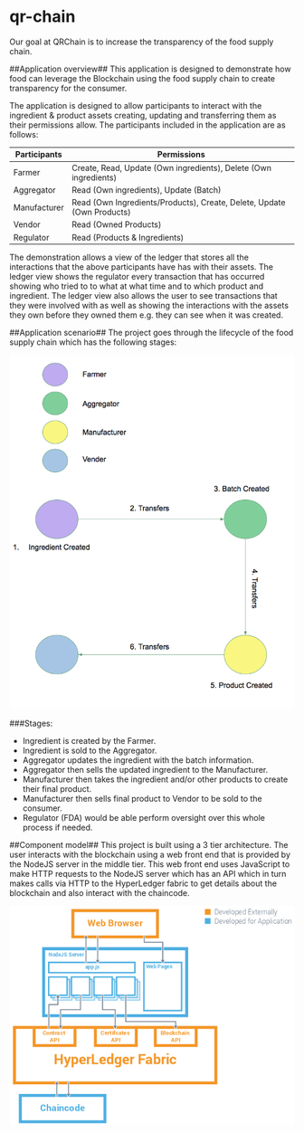# qr-chain
Our goal at QRChain is to increase the transparency of the food supply chain.


##Application overview## This application is designed to demonstrate how food can leverage the Blockchain using the food supply chain to create transparency for the consumer.

The application is designed to allow participants to interact with the ingredient & product assets creating, updating and transferring them as their permissions allow. The participants included in the application are as follows:

| Participants | Permissions |
| --- | --- |
| Farmer | Create, Read, Update (Own ingredients), Delete (Own ingredients)|
| Aggregator | Read (Own ingredients), Update (Batch) |
| Manufacturer | Read (Own Ingredients/Products), Create, Delete, Update (Own Products) |
| Vendor | Read (Owned Products)|
| Regulator | Read (Products & Ingredients)|


The demonstration allows a view of the ledger that stores all the interactions that the above participants have has with their assets. The ledger view shows the regulator every transaction that has occurred showing who tried to to what at what time and to which product and ingredient. The ledger view also allows the user to see transactions that they were involved with as well as showing the interactions with the assets they own before they owned them e.g. they can see when it was created.


##Application scenario## The project goes through the lifecycle of the food supply chain which has the following stages:

![alt text](blockchain-flow-of-control.png)





###Stages:
* Ingredient is created by the Farmer.
* Ingredient is sold to the Aggregator.
* Aggregator updates the ingredient with the batch information.
* Aggregator then sells the updated ingredient to the Manufacturer. 
* Manufacturer then takes the ingredient and/or other products to create their final product.
* Manufacturer then sells final product to Vendor to be sold to the consumer.
* Regulator (FDA) would be able perform oversight over this whole process if needed.

##Component model## This project is built using a 3 tier architecture. The user interacts with the blockchain using a web front end that is provided by the NodeJS server in the middle tier. This web front end uses JavaScript to make HTTP requests to the NodeJS server which has an API which in turn makes calls via HTTP to the HyperLedger fabric to get details about the blockchain and also interact with the chaincode.


![alt text](chaincode.png)

